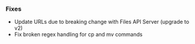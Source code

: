 ### Fixes

- Update URLs due to breaking change with Files API Server (upgrade to v2)
- Fix broken regex handling for cp and mv commands
